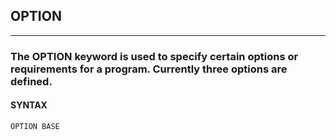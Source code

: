 ## OPTION
---

### The OPTION keyword is used to specify certain options or requirements for a program. Currently three options are defined.

#### SYNTAX

`OPTION BASE`
